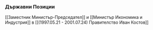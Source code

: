 ### Държавни Позиции
[[Заместник Министър-Председател]] и [[Министър Икономика и Индустрия]] в [[(1997.05.21 - 2001.07.24) Правителство Иван Костов]]